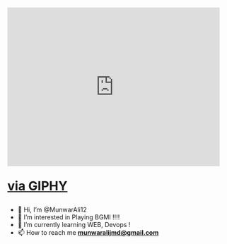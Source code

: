 <h1 align="Centre"><iframe src="https://giphy.com/embed/qgQUggAC3Pfv687qPC" width="480" height="360" frameBorder="0" class="giphy-embed" allowFullScreen></iframe><p><a href="https://giphy.com/gifs/dommespace-domme-space-programador-qgQUggAC3Pfv687qPC">via GIPHY</a></p> </h1>

- 👋 Hi, I’m @MunwarAli12
- 👀 I’m interested in Playing BGMI !!!!           
- 🌱 I’m currently learning WEB, Devops ! 
- 📫 How to reach me **munwaralijmd@gmail.com**

<!---
MunwarAli12/MunwarAli12 is a ✨ special ✨ repository because its `README.md` (this file) appears on your GitHub profile.
You can click the Preview link to take a look at your changes.
--->
